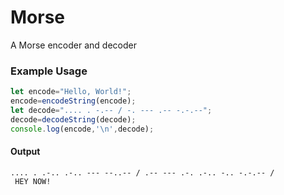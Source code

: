 # Morse
A Morse encoder and decoder

### Example Usage
```javascript
let encode="Hello, World!";
encode=encodeString(encode);
let decode=".... . -.-- / -. --- .-- -.-.--";
decode=decodeString(decode);
console.log(encode,'\n',decode);
```
#### Output
```
.... . .-.. .-.. --- --..-- / .-- --- .-. .-.. -.. -.-.-- /  
 HEY NOW!
```
